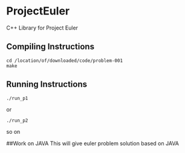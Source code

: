 # ProjectEuler
C++ Library for Project Euler  

## Compiling Instructions
```
cd /location/of/downloaded/code/problem-001
make
```

## Running Instructions
```
./run_p1
```
or  
```
./run_p2
```
so on  

##Work on JAVA
This will give euler problem solution based on JAVA
